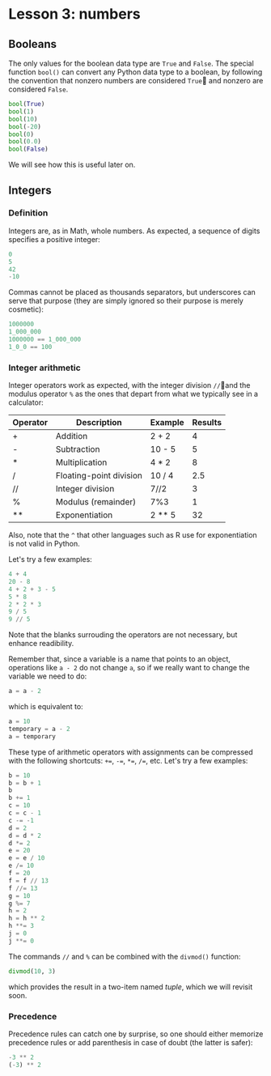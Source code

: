 # Lesson 3: numbers

## Booleans

The only values for the boolean data type are `True` and `False`. The special function `bool()` can convert any Python data type to a boolean, by following the convention that nonzero numbers are considered `True` and nonzero are considered `False`.

```Python
bool(True)
bool(1)
bool(10)
bool(-20)
bool(0)
bool(0.0)
bool(False)
```

We will see how this is useful later on.

## Integers
### Definition
Integers are, as in Math, whole numbers. As expected, a sequence of digits specifies a positive integer:

```Python
0
5
42
-10
```

Commas cannot be placed as thousands separators, but underscores can serve that purpose (they are simply ignored so their purpose is merely cosmetic):

```Python
1000000
1_000_000
1000000 == 1_000_000
1_0_0 == 100
```

### Integer arithmetic

Integer operators work as expected, with the integer division `//`and the modulus operator `%` as the ones that depart from what we typically see in a calculator:

| Operator | Description | Example | Results |
|----------|-------------|---------|---------|
| +        | Addition    | 2 + 2   | 4       |
| -        | Subtraction | 10 - 5  | 5       |
| \*       | Multiplication | 4 * 2 | 8      |
| /        | Floating-point division | 10 / 4 | 2.5 |
| //       | Integer division | 7//2 | 3     |
| %        | Modulus (remainder) | 7%3 | 1   |
| \*\*     | Exponentiation | 2 ** 5 | 32    |

Also, note that the `^` that other languages such as R use for exponentiation is not valid in Python.

Let's try a few examples:

```Python
4 + 4
20 - 8
4 + 2 + 3 - 5
5 * 8
2 * 2 * 3
9 / 5
9 // 5
```
Note that the blanks surrouding the operators are not necessary, but enhance readibility.

Remember that, since a variable is a name that points to an object, operations like `a - 2` do not change `a`, so if we really want to change the variable we need to do:
```Python
a = a - 2
```
which is equivalent to:
```Python
a = 10
temporary = a - 2
a = temporary
```

These type of arithmetic operators with assignments can be compressed with the following shortcuts: `+=`, `-=`, `*=`, `/=`, etc. Let's try a few examples:

```python
b = 10
b = b + 1
b
b += 1
c = 10
c = c - 1
c -= -1
d = 2
d = d * 2
d *= 2
e = 20
e = e / 10
e /= 10
f = 20
f = f // 13
f //= 13
g = 10
g %= 7
h = 2
h = h ** 2
h **= 3
j = 0
j **= 0
```

The commands `//` and `%` can be combined with the `divmod()` function:

```python
divmod(10, 3)
```
which provides the result in a two-item named _tuple_, which we will revisit soon.

### Precedence

Precedence rules can catch one by surprise, so one should either memorize precedence rules or add parenthesis in case of doubt (the latter is safer):

```python
-3 ** 2
(-3) ** 2
```

